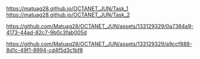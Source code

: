 https://matuag28.github.io/OCTANET_JUN/Task_1
https://matuag28.github.io/OCTANET_JUN/Task_2


https://github.com/Matuag28/OCTANET_JUN/assets/133129329/0a7384a9-4173-44ad-82c7-9b0c3fab005d



https://github.com/Matuag28/OCTANET_JUN/assets/133129329/a9ccf888-8d1c-49f1-8994-cd4f5d3c1bf8

